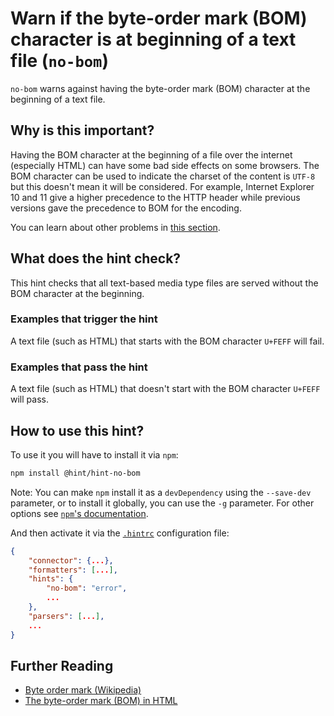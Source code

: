 # Warn if the byte-order mark (BOM) character is at beginning of a text file (`no-bom`)

`no-bom` warns against having the byte-order mark (BOM) character
at the beginning of a text file.

## Why is this important?

Having the BOM character at the beginning of a file over the internet
(especially HTML) can have some bad side effects on some browsers.
The BOM character can be used to indicate the charset of the content
is `UTF-8` but this doesn't mean it will be considered. For example,
Internet Explorer 10 and 11 give a higher precedence to the HTTP header
while previous versions gave the precedence to BOM for the encoding.

You can learn about other problems in [this section][bom problems].

## What does the hint check?

This hint checks that all text-based media type files are served
without the BOM character at the beginning.

### Examples that **trigger** the hint

A text file (such as HTML) that starts with the BOM character `U+FEFF`
will fail.

### Examples that **pass** the hint

A text file (such as HTML) that doesn't start with the BOM character
`U+FEFF` will pass.

## How to use this hint?

To use it you will have to install it via `npm`:

```bash
npm install @hint/hint-no-bom
```

Note: You can make `npm` install it as a `devDependency` using the
`--save-dev` parameter, or to install it globally, you can use the
`-g` parameter. For other options see [`npm`'s
documentation](https://docs.npmjs.com/cli/install).

And then activate it via the [`.hintrc`][hintrc] configuration file:

```json
{
    "connector": {...},
    "formatters": [...],
    "hints": {
        "no-bom": "error",
        ...
    },
    "parsers": [...],
    ...
}
```

## Further Reading

* [Byte order mark (Wikipedia)][bom]
* [The byte-order mark (BOM) in HTML][bom in html]

<!-- Link labels: -->

[bom]: https://en.wikipedia.org/wiki/Byte_order_mark
[bom in html]: https://www.w3.org/International/questions/qa-byte-order-mark.en
[bom problems]: https://www.w3.org/International/questions/qa-byte-order-mark.en#problems
[hintrc]: https://webhint.io/docs/user-guide/configuring-webhint/summary/
